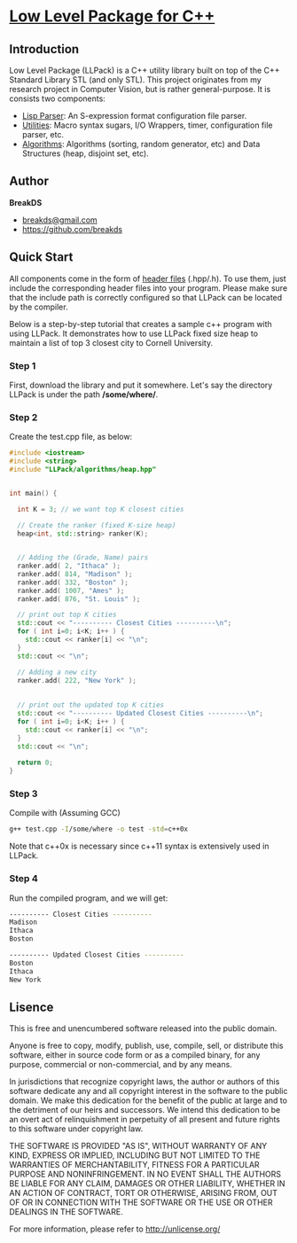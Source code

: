 # [Low Level Package for C++](http://www.azraelplanet.org/wikipages/doku.php?id=projects:llpack:start)

## Introduction

Low Level Package (LLPack) is a C++ utility library built on top of the C++ Standard Library STL (and only STL). This project originates from my research project in Computer Vision, but is rather general-purpose. It is consists two components:

* [Lisp Parser](http://www.azraelplanet.org/wikipages/doku.php?id=projects:llpack:start#lisp_configuration_file_parser): An S-expression format configuration file parser.
* [Utilities](http://www.azraelplanet.org/wikipages/doku.php?id=projects:llpack:start#untilities): Macro syntax sugars, I/O Wrappers, timer, configuration file parser, etc.
* [Algorithms](http://www.azraelplanet.org/wikipages/doku.php?id=projects:llpack:start#algorithms_and_data_structures): Algorithms (sorting, random generator, etc) and Data Structures (heap, disjoint set, etc).


## Author

**BreakDS**

+ breakds@gmail.com
+ https://github.com/breakds

## Quick Start

All components come in the form of [header files](http://en.wikipedia.org/wiki/Header_file) (.hpp/.h). To use them, 
just include the corresponding header files into your program. Please make sure that the include path is
correctly configured so that LLPack can be located by the compiler.


Below is a step-by-step tutorial that creates a sample c++ program with using LLPack. It demonstrates how to 
use LLPack fixed size heap to maintain a list of top 3 closest city to Cornell University.

### Step 1

First, download the library and put it somewhere. Let's say the directory LLPack is under the path **/some/where/**.

### Step 2


Create the test.cpp file, as below:

```c++
#include <iostream>
#include <string>
#include "LLPack/algorithms/heap.hpp"


int main() {

  int K = 3; // we want top K closest cities
  
  // Create the ranker (fixed K-size heap)
  heap<int, std::string> ranker(K);


  // Adding the (Grade, Name) pairs
  ranker.add( 2, "Ithaca" );
  ranker.add( 814, "Madison" );
  ranker.add( 332, "Boston" );
  ranker.add( 1007, "Ames" );
  ranker.add( 876, "St. Louis" );

  // print out top K cities
  std::cout << "---------- Closest Cities ----------\n"; 
  for ( int i=0; i<K; i++ ) {
    std::cout << ranker[i] << "\n";
  }
  std::cout << "\n";

  // Adding a new city
  ranker.add( 222, "New York" );
  
  
  // print out the updated top K cities
  std::cout << "---------- Updated Closest Cities ----------\n"; 
  for ( int i=0; i<K; i++ ) {
    std::cout << ranker[i] << "\n";
  }
  std::cout << "\n";
  
  return 0;
}
```

### Step 3

Compile with (Assuming GCC)

```bash
g++ test.cpp -I/some/where -o test -std=c++0x
```

Note that c++0x is necessary since c++11 syntax is extensively used in LLPack.

### Step 4

Run the compiled program, and we will get:
```bash
---------- Closest Cities ----------
Madison
Ithaca
Boston

---------- Updated Closest Cities ----------
Boston
Ithaca
New York
```

## Lisence

This is free and unencumbered software released into the public domain.

Anyone is free to copy, modify, publish, use, compile, sell, or
distribute this software, either in source code form or as a compiled
binary, for any purpose, commercial or non-commercial, and by any
means.

In jurisdictions that recognize copyright laws, the author or authors
of this software dedicate any and all copyright interest in the
software to the public domain. We make this dedication for the benefit
of the public at large and to the detriment of our heirs and
successors. We intend this dedication to be an overt act of
relinquishment in perpetuity of all present and future rights to this
software under copyright law.

THE SOFTWARE IS PROVIDED "AS IS", WITHOUT WARRANTY OF ANY KIND,
EXPRESS OR IMPLIED, INCLUDING BUT NOT LIMITED TO THE WARRANTIES OF
MERCHANTABILITY, FITNESS FOR A PARTICULAR PURPOSE AND NONINFRINGEMENT.
IN NO EVENT SHALL THE AUTHORS BE LIABLE FOR ANY CLAIM, DAMAGES OR
OTHER LIABILITY, WHETHER IN AN ACTION OF CONTRACT, TORT OR OTHERWISE,
ARISING FROM, OUT OF OR IN CONNECTION WITH THE SOFTWARE OR THE USE OR
OTHER DEALINGS IN THE SOFTWARE.

For more information, please refer to <http://unlicense.org/>


